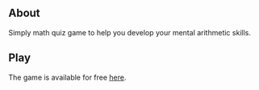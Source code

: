 ## About

Simply math quiz game to help you develop your mental arithmetic skills.

## Play

The game is available for free [here](https://mf-coder.github.io/quick-maths/).

